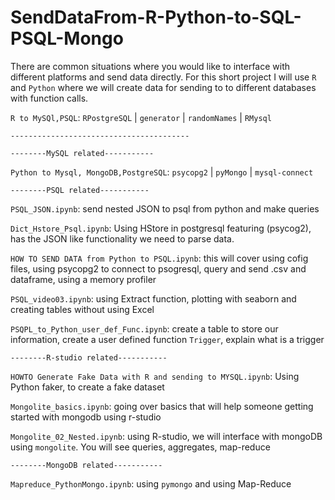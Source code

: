# SendDataFrom-R-Python-to-SQL-PSQL-Mongo



There are common situations where you would like to interface with different platforms and send data directly. For this short project I will use `R` and `Python` where we will create data for sending to to different databases with function calls.


`R to MySQl,PSQL`:  `RPostgreSQL` | `generator` | `randomNames` | `RMysql`

`----------------------------------------`

`--------MySQL related-----------`

`Python to Mysql, MongoDB,PostgreSQL`: `psycopg2` | `pyMongo` | `mysql-connect`

`--------PSQL related-----------`

`PSQL_JSON.ipynb`: send nested JSON to psql from python and make queries

`Dict_Hstore_Psql.ipynb`: Using HStore in postgresql featuring (psycog2), has the JSON like functionality we need to parse data. 

`HOW TO SEND DATA from Python to PSQL.ipynb`: this will cover using cofig files, using psycopg2 to connect to psogresql, query and send .csv and dataframe, using a memory profiler

`PSQL_video03.ipynb`: using Extract function, plotting with seaborn and creating tables without using Excel

`PSQPL_to_Python_user_def_Func.ipynb`: create a table to store our information, create a user defined function `Trigger`, explain what is a trigger

`--------R-studio related-----------`

`HOWTO Generate Fake Data with R and sending to MYSQL.ipynb`: Using Python faker, to create a fake dataset

`Mongolite_basics.ipynb`: going over basics that will help someone getting started with mongodb using r-studio

`Mongolite_02_Nested.ipynb`: using R-studio, we will interface with mongoDB using `mongolite`. You will see queries, aggregates, map-reduce


`--------MongoDB related-----------`

`Mapreduce_PythonMongo.ipynb`: using `pymongo` and using Map-Reduce


